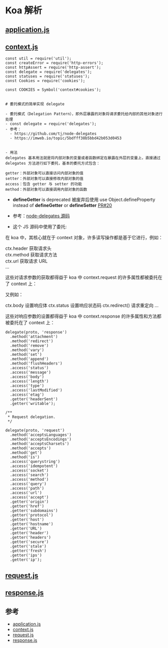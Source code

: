 # Koa 解析


## [application.js](https://github.com/koajs/koa/blob/master/lib/application.js)




## [context.js](https://github.com/koajs/koa/blob/master/lib/context.js)

```
const util = require('util');
const createError = require('http-errors');
const httpAssert = require('http-assert');
const delegate = require('delegates');
const statuses = require('statuses');
const Cookies = require('cookies');

const COOKIES = Symbol('context#cookies');


# 委托模式的简单实现 delegate

- 委托模式（Delegation Pattern），即外层暴露的对象将请求委托给内部的其他对象进行处理
- const delegate = require('delegates');
- 参考：
  - https://github.com/tj/node-delegates
  - https://imweb.io/topic/5bdfff38b5bbd42b053d0453


- 用法
delegates 基本用法就是将内部对象的变量或者函数绑定在暴露在外层的变量上，直接通过 delegates 方法进行如下委托，基本的委托方式包含：

getter：外部对象可以直接访问内部对象的值
setter：外部对象可以直接修改内部对象的值
access：包含 getter 与 setter 的功能
method：外部对象可以直接调用内部对象的函数

```
- __defineGetter__ is deprecated 被废弃后使用 use Object.defineProperty instead of __defineGetter__ or __defineSetter__
[ PR#20 ](https://github.com/ikoajs/node-delegates/commit/206da5921fa539062eb21e5d99f5828b7717fe1b)

- 参考：[node-delegates 源码](https://github.com/tj/node-delegates/blob/master/index.js)

- 这个 JS 源码中使用了委托:

在 koa 中，其核心就在于 context 对象，许多读写操作都是基于它进行，例如：

ctx.header 获取请求头  
ctx.method 获取请求方法  
ctx.url 获取请求 URL  
...

这些对请求参数的获取都得益于 koa 中 context.request 的许多属性都被委托在了 context 上：

又例如：

ctx.body 设置响应体
ctx.status 设置响应状态码
ctx.redirect() 请求重定向
...

这些对响应参数的设置都得益于 koa 中 context.response 的许多属性和方法都被委托在了 context 上：

```
delegate(proto, 'response')
  .method('attachment')
  .method('redirect')
  .method('remove')
  .method('vary')
  .method('set')
  .method('append')
  .method('flushHeaders')
  .access('status')
  .access('message')
  .access('body')
  .access('length')
  .access('type')
  .access('lastModified')
  .access('etag')
  .getter('headerSent')
  .getter('writable');

/**
 * Request delegation.
 */

delegate(proto, 'request')
  .method('acceptsLanguages')
  .method('acceptsEncodings')
  .method('acceptsCharsets')
  .method('accepts')
  .method('get')
  .method('is')
  .access('querystring')
  .access('idempotent')
  .access('socket')
  .access('search')
  .access('method')
  .access('query')
  .access('path')
  .access('url')
  .access('accept')
  .getter('origin')
  .getter('href')
  .getter('subdomains')
  .getter('protocol')
  .getter('host')
  .getter('hostname')
  .getter('URL')
  .getter('header')
  .getter('headers')
  .getter('secure')
  .getter('stale')
  .getter('fresh')
  .getter('ips')
  .getter('ip');
```


## [request.js](https://github.com/koajs/koa/blob/master/lib/request.js)







## [response.js](https://github.com/koajs/koa/blob/master/lib/response.js)




## 参考
- [application.js](https://github.com/koajs/koa/blob/master/lib/application.js)
- [context.js](https://github.com/koajs/koa/blob/master/lib/context.js)
- [request.js](https://github.com/koajs/koa/blob/master/lib/request.js)
- [response.js](https://github.com/koajs/koa/blob/master/lib/response.js)
